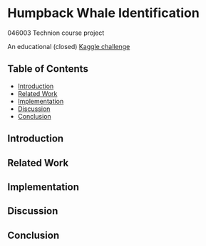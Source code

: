 # Humpback Whale Identification
046003 Technion course project

An educational (closed) [Kaggle challenge](https://www.kaggle.com/c/whale-categorization-playground)

## Table of Contents
- [Introduction](#Introduction)
- [Related Work](#Related-Work)
- [Implementation](#Implementation)
- [Discussion](#Discussion)
- [Conclusion](#Conclusion)

## Introduction
## Related Work
## Implementation
## Discussion
## Conclusion

